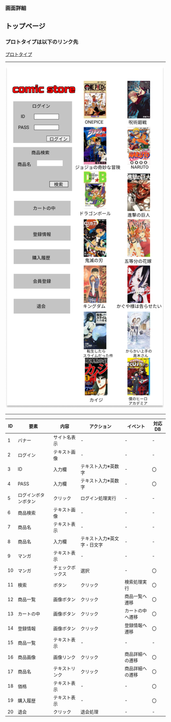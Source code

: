 ### 画面詳細
## トップページ
### プロトタイプは以下のリンク先
[プロトタイプ](https://www.figma.com/file/1qrEKi7iktAY3U27hFIezf/Untitled?node-id=0%3A1)
*****
<img src="./img/top.png" width="500">



*****



| ID | 要素 | 内容 | アクション | イベント | 対応DB |
|----|------|------|-----------|----------|--------|
|1 |バナー|サイト名表示|- |- |- |
|2 |ログイン|テキスト画像|- |- |- |
|3 |ID|入力欄|テキスト入力※英数字|- |〇 |
|4 |PASS|入力欄|テキスト入力※英数字|- |〇 |
|5 |ログインボタンボタン|クリック|ログイン処理実行|- |- |
|6 |商品検索|テキスト画像|- |- |- |
|7 |商品名|テキスト表示|- |- |- |
|8 |商品名|入力欄|テキスト入力※英文字・日文字|- |- |
|9 |マンガ|テキスト表示|- |- |- |
|10 |マンガ|チェックボックス|選択|- |〇 |
|11 |検索 |ボタン|クリック |検索処理実行|〇 |
|12 |商品一覧|画像ボタン|クリック|商品一覧へ遷移|〇|
|13 |カートの中|画像ボタン|クリック|カートの中へ遷移|〇|
|14 |登録情報|画像ボタン|クリック|登録情報へ遷移|〇|
|15 |商品一覧|テキスト表示|- |- |- |
|16 |商品画像|画像リンク|クリック|商品詳細への遷移|〇|
|17 |商品名|テキストリンク|クリック|商品詳細への遷移|〇|
|18 |価格|テキスト表示|- |- |〇 |
|19 |購入履歴|テキスト表示|- |- |〇 |
|20 |退会 |クリック|退会処理 |- |- |
